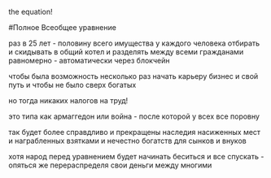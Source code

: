 the equation!

#Полное Всеобщее уравнение

раз в 25 лет - половину всего имущества у каждого человека отбирать и скидывать в общий котел и разделять между всеми гражданами равномерно - автоматически через блокчейн

чтобы была возможность несколько раз начать карьеру бизнес и свой путь
и чтобы не было сверх богатых

но тогда никаких налогов на труд!

это типа как армаггедон или война - после которой у всех все поровну

так будет более справдливо и прекращены наследия насиженных мест и награбленных взятками и нечестно богатств для сынков и внуков

хотя народ перед уравнением будет начинать беситься и все спускать - опяться же перераспределя свои деньги между многими

